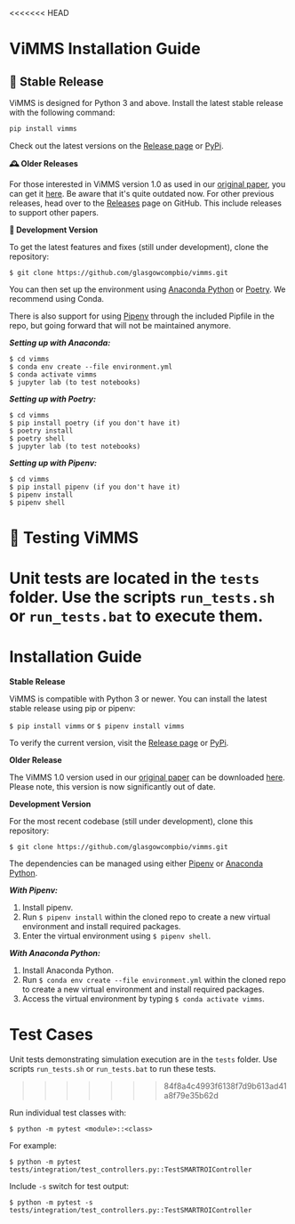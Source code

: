 <<<<<<< HEAD
# ViMMS Installation Guide

## 🌟 Stable Release
ViMMS is designed for Python 3 and above. Install the latest stable release with the following command:

```bash
pip install vimms
```
Check out the latest versions on the [Release page](https://github.com/glasgowcompbio/vimms/releases) or [PyPi](https://pypi.org/project/vimms/#history).

**🕰 Older Releases**

For those interested in ViMMS version 1.0 as used in our [original paper](https://www.mdpi.com/2218-1989/9/10/219), you can get it [here](https://zenodo.org/badge/latestdoi/196360601). 
Be aware that it's quite outdated now.
For other previous releases, head over to the [Releases](https://github.com/glasgowcompbio/vimms/releases) page on GitHub. 
This include releases to support other papers.

**🔧 Development Version**

To get the latest features and fixes (still under development), clone the repository:

```$ git clone https://github.com/glasgowcompbio/vimms.git```

You can then set up the environment using [Anaconda Python](https://www.anaconda.com) or [Poetry](https://python-poetry.org).
We recommend using Conda.

There is also support for using [Pipenv](https://pipenv.pypa.io/en/latest/) through the included Pipfile in the repo, but 
going forward that will not be maintained anymore.

***Setting up with Anaconda:***
```
$ cd vimms
$ conda env create --file environment.yml
$ conda activate vimms
$ jupyter lab (to test notebooks)
```

***Setting up with Poetry:***
```
$ cd vimms
$ pip install poetry (if you don't have it)
$ poetry install
$ poetry shell
$ jupyter lab (to test notebooks)
```

***Setting up with Pipenv:***
```
$ cd vimms
$ pip install pipenv (if you don't have it)
$ pipenv install
$ pipenv shell
```

# 🧪 Testing ViMMS

Unit tests are located in the `tests` folder. Use the scripts `run_tests.sh` or `run_tests.bat` to execute them.
=======
# Installation Guide

**Stable Release**

ViMMS is compatible with Python 3 or newer. You can install the latest stable release using pip or pipenv:

```$ pip install vimms```
or
```$ pipenv install vimms```

To verify the current version, visit the [Release page](https://github.com/glasgowcompbio/vimms/releases) or [PyPi](https://pypi.org/project/vimms/#history).

**Older Release**

The ViMMS 1.0 version used in our [original paper](https://www.mdpi.com/2218-1989/9/10/219) can be downloaded [here](https://zenodo.org/badge/latestdoi/196360601). Please note, this version is now significantly out of date.

**Development Version**

For the most recent codebase (still under development), clone this repository:

```$ git clone https://github.com/glasgowcompbio/vimms.git```

The dependencies can be managed using either [Pipenv](https://pipenv.pypa.io/en/latest/) or [Anaconda Python](https://www.anaconda.com).

***With Pipenv:***

1. Install pipenv.
2. Run `$ pipenv install` within the cloned repo to create a new virtual environment and install required packages.
3. Enter the virtual environment using `$ pipenv shell`.

***With Anaconda Python:***

1. Install Anaconda Python.
2. Run `$ conda env create --file environment.yml` within the cloned repo to create a new virtual environment and install required packages.
3. Access the virtual environment by typing `$ conda activate vimms`.

# Test Cases

Unit tests demonstrating simulation execution are in the `tests` folder. Use scripts `run_tests.sh` or `run_tests.bat` to run these tests.
>>>>>>> 84f8a4c4993f6138f7d9b613ad41a8f79e35b62d

Run individual test classes with:

```$ python -m pytest <module>::<class>```

For example:

```$ python -m pytest tests/integration/test_controllers.py::TestSMARTROIController```

Include `-s` switch for test output:

```$ python -m pytest -s tests/integration/test_controllers.py::TestSMARTROIController```
